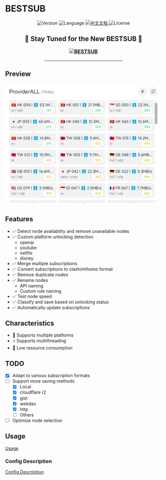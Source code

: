 # BESTSUB

<div align="center">
  <img src="https://img.shields.io/github/v/release/bestruirui/BestSub?color=blue" alt="Version">
  <img src="https://img.shields.io/badge/Language-Go-green" alt="Language">
  <a href="./README_zh.md">
    <img src="https://img.shields.io/badge/中文文档-brightgreen" alt="中文文档">
  </a>
  <img src="https://img.shields.io/badge/License-MIT-orange" alt="License">
</div>

<div align="center">
  <h2>🚀 Stay Tuned for the New BESTSUB 🚀</h2>
  <h3 style="margin-top: 10px;">
    <a href="https://github.com/bestruirui/BestSub/tree/api">
      <img src="https://img.shields.io/badge/BESTSUB-Details-brightgreen?style=for-the-badge&logo=github" alt="BESTSUB">
    </a>
  </h3>
  <hr style="width: 50%; margin: 20px auto;">
</div>

## Preview

![preview](./doc/images/preview.png)

## Features

- ✅ Detect node availability and remove unavailable nodes
- ✅ Custom platform unlocking detection
    - openai
    - youtube
    - netflix
    - disney
- ✅ Merge multiple subscriptions
- ✅ Convert subscriptions to clash/mihomo format
- ✅ Remove duplicate nodes
- ✅ Rename nodes
    - API naming
    - Custom rule naming
- ✅ Test node speed
- ✅ Classify and save based on unlocking status
- ✅ Automatically update subscriptions

## Characteristics

- 🚀 Supports multiple platforms
- ⚡ Supports multithreading
- 🍃 Low resource consumption

## TODO

- [x] Adapt to various subscription formats
- [ ] Support more saving methods
    - [x] Local
    - [x] cloudflare r2
    - [x] gist
    - [x] webdav
    - [x] http
    - [ ] Others
- [ ] Optimize node selection

## Usage

[Usage](./doc/README.md)


### Config Description

[Config Description](./doc/config.md)


